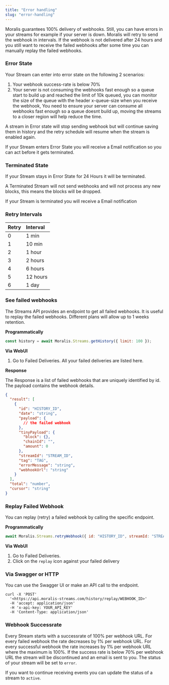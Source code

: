 ```yaml
---
title: "Error handling"
slug: "error-handling"
---
```


Moralis guarantees 100% delivery of webhooks. Still, you can have errors in your streams for example if your server is down. Moralis will retry to send the webhook in intervals. If the webhook is not delivered after 24 hours and you still want to receive the failed webhooks after some time you can manually replay the failed webhooks.

### Error State

Your Stream can enter into error state on the following 2 scenarios:

1. Your webhook success-rate is below 70%
2. Your server is not consuming the webhooks fast enough so a queue start to build up and reached the limit of 10k queued, you can monitor the size of the queue with the header x-queue-size when you receive the webhook, You need to ensure your server can consume all webhooks fast enough so a queue doesnt build up, moving the streams to a closer region will help reduce the time.

A stream in Error state will stop sending webhook but will continue saving them in history and the retry schedule will resume when the stream is enabled again.

If your Stream enters Error State you will receive a Email notification so you can act before it gets terminated.

### Terminated State

If your Stream stays in Error State for 24 Hours it will be terminated.

A Terminated Stream will not send webhooks and will not process any new blocks, this means the blocks will be dropped.

If your Stream is terminated you will receive a Email notification

### Retry Intervals

| Retry | Interval |
| :---- | :------- |
| 0     | 1 min    |
| 1     | 10 min   |
| 2     | 1 hour   |
| 3     | 2 hours  |
| 4     | 6 hours  |
| 5     | 12 hours |
| 6     | 1 day    |

### See failed webhooks

The Streams API provides an endpoint to get all failed webhooks. It is useful to replay the failed webhooks. Different plans will allow up to 1 weeks retention.

**Programmatically**

```javascript
const history = await Moralis.Streams.getHistory({ limit: 100 });
```



**Via WebUI**

1. Go to Failed Deliveries. All your failed deliveries are listed here.

**Response**

The Response is a list of failed webhooks that are uniquely identified by id. The payload contains the webhook details.

```json
{  
  "result": [  
    {  
      "id": "HISTORY_ID",  
      "date": "string",  
      "payload": {  
        // the failed webhook  
      },  
      "tinyPayload": {  
        "block": {},  
        "chainId": "",  
        "amount": 0  
      },  
      "streamId": "STREAM_ID",  
      "tag": "TAG",  
      "errorMessage": "string",  
      "webhookUrl": "string"  
    }  
  ],  
  "total": "number",  
  "cursor": "string"  
}
```



### Replay Failed Webhook

You can replay (retry) a failed webhook by calling the specific endpoint.

**Programmatically**

```javascript
await Moralis.Streams.retryWebhook({ id: "HISTORY_ID", streamId: "STREAM_ID" });
```



**Via WebUI**

1. Go to Failed Deliveries.
2. Click on the `replay` icon against your failed delivery

### Via Swagger or HTTP

You can use the Swagger UI or make an API call to the endpoint.

```curl
curl -X 'POST'  
  '<https://api.moralis-streams.com/history/replay/WEBHOOK_ID>'  
  -H 'accept: application/json'  
  -H 'x-api-key: YOUR_API_KEY'  
  -H 'Content-Type: application/json'
```



### Webhook Successrate

Every Stream starts with a successrate of 100% per webhook URL. For every failed webhook the rate decreases by 1% per webhook URL. For every successful webhook the rate increases by 1% per webhook URL where the maximum is 100%. If the success rate is below 70% per webhook URL the stream will be discontinued and an email is sent to you. The status of your stream will be set to `error`.

If you want to continue receiving events you can update the status of a stream to `active`.